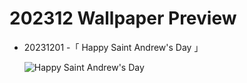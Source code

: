 # 202312 Wallpaper Preview 
- 20231201 -「 Happy Saint Andrew's Day 」
  ![Happy Saint Andrew's Day](https://bing.com/th?id=OHR.TrotternishStorr_EN-US4700593682_UHD.jpg&rf=LaDigue_UHD.jpg&pid=hp&w=3840&h=2160&rs=1&c=4) 
